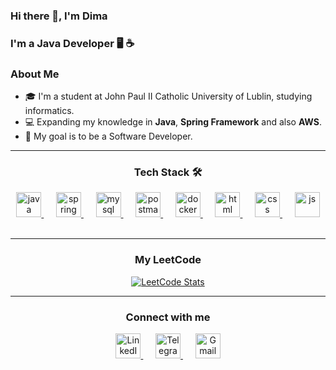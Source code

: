 ### Hi there 👋, I'm Dima
### I'm a Java Developer 🖥️ ☕️

### About Me

- 🎓 I'm a student at John Paul II Catholic University of Lublin, studying informatics.
- 💻 Expanding my knowledge in **Java**, **Spring Framework** and also **AWS**.
- 🚀 My goal is to be a Software Developer.

___________

<div align="center">
    <h3>Tech Stack 🛠️</h3>
    <a href="https://www.java.com/pl/" target="_blank" rel="noreferrer"> 
        <img src="https://www.vectorlogo.zone/logos/java/java-icon.svg" alt="java" width="40" height="40"/>
    </a>&nbsp;&nbsp;&nbsp;&nbsp;
    <a href="https://spring.io/" target="_blank" rel="noreferrer"> 
        <img src="https://www.vectorlogo.zone/logos/springio/springio-icon.svg" alt="spring" width="40" height="40"/>
    </a>&nbsp;&nbsp;&nbsp;&nbsp;
    <a href="https://www.mysql.com/" target="_blank" rel="noreferrer"> 
        <img src="https://www.vectorlogo.zone/logos/mysql/mysql-icon.svg" alt="mysql" width="40" height="40"/>
    </a>&nbsp;&nbsp;&nbsp;&nbsp;
    <a href="https://www.postman.com/" target="_blank" rel="noreferrer"> 
        <img src="https://www.vectorlogo.zone/logos/getpostman/getpostman-icon.svg" alt="postman" width="40" height="40"/>
    </a>&nbsp;&nbsp;&nbsp;&nbsp;
    <a href="https://www.docker.com/" target="_blank" rel="noreferrer"> 
        <img src="https://www.vectorlogo.zone/logos/docker/docker-icon.svg" alt="docker" width="40" height="40"/>
    </a>&nbsp;&nbsp;&nbsp;&nbsp;
    <a href="https://www.w3.org/html/" target="_blank" rel="noreferrer"> 
        <img src="https://www.vectorlogo.zone/logos/w3_html5/w3_html5-icon.svg" alt="html" width="40" height="40"/>
    </a>&nbsp;&nbsp;&nbsp;&nbsp;
    <a href="https://www.w3schools.com/css/" target="_blank" rel="noreferrer"> 
        <img src="https://www.vectorlogo.zone/logos/w3_css/w3_css-icon.svg" alt="css" width="40" height="40"/>
    </a>&nbsp;&nbsp;&nbsp;&nbsp;
    <a href="https://www.w3schools.com/js/" target="_blank" rel="noreferrer"> 
        <img src="https://www.vectorlogo.zone/logos/javascript/javascript-icon.svg" alt="js" width="40" height="40"/>
    </a>&nbsp;&nbsp;&nbsp;&nbsp;
</div>

____

<div align="center">
    <h3>My LeetCode</h3>
    <a href="https://leetcode.com/u/monoskribt_921/" target="_blank">
        <img src="https://leetcard.jacoblin.cool/monoskribt_921?theme=light&font=DM%20Sans" alt="LeetCode Stats"/>
    </a>
</div>


___



<div align="center">
    <h3>Connect with me</h3>
    <a href="https://www.linkedin.com/in/dmytro-kozub-0497b8296/">
        <img src="https://www.vectorlogo.zone/logos/linkedin/linkedin-icon.svg" alt="LinkedIn" width="40" height="40"/>
    </a>&nbsp;&nbsp;&nbsp;&nbsp;
    <a href="https://t.me/monoskribt">
        <img src="https://www.vectorlogo.zone/logos/telegram/telegram-icon.svg" alt="Telegram" width="40" height="40"/>
    </a>&nbsp;&nbsp;&nbsp;&nbsp;
    <a href="mailto:kozub.dima3@gmail.com">
        <img src="https://www.vectorlogo.zone/logos/gmail/gmail-icon.svg" alt="Gmail" width="40" height="40"/>
    </a>
</div>

